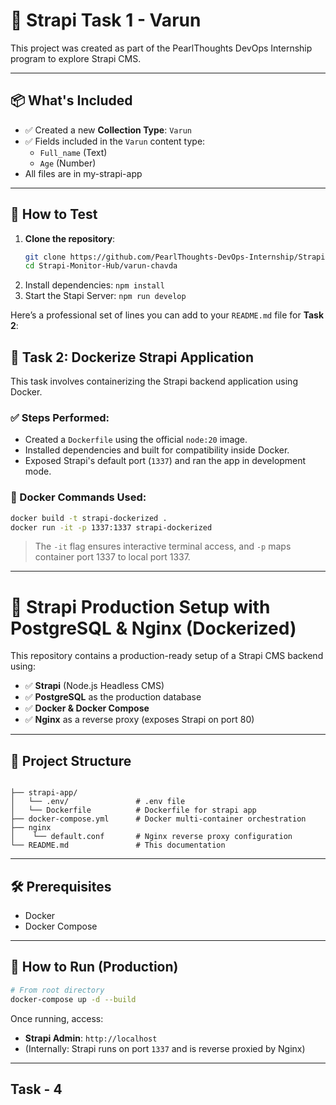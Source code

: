 # 🚀 Strapi Task 1 - Varun

This project was created as part of the PearlThoughts DevOps Internship program to explore Strapi CMS.

---

## 📦 What's Included

- ✅ Created a new **Collection Type**: `Varun`
- ✅ Fields included in the `Varun` content type:
  - `Full_name` (Text)
  - `Age` (Number)
- All files are in my-strapi-app
---

## 🧪 How to Test

1. **Clone the repository**:
   ```bash
   git clone https://github.com/PearlThoughts-DevOps-Internship/Strapi-Monitor-Hub.git
   cd Strapi-Monitor-Hub/varun-chavda
2. Install dependencies:
    ```npm install```
3. Start the Stapi Server:
    ```npm run develop```

Here’s a professional set of lines you can add to your `README.md` file for **Task 2**:


## 🚀 Task 2: Dockerize Strapi Application

This task involves containerizing the Strapi backend application using Docker.

### ✅ Steps Performed:

* Created a `Dockerfile` using the official `node:20` image.
* Installed dependencies and built for compatibility inside Docker.
* Exposed Strapi's default port (`1337`) and ran the app in development mode.

### 🐳 Docker Commands Used:

```bash
docker build -t strapi-dockerized .
docker run -it -p 1337:1337 strapi-dockerized
```

> The `-it` flag ensures interactive terminal access, and `-p` maps container port 1337 to local port 1337.

---

# 🚀 Strapi Production Setup with PostgreSQL & Nginx (Dockerized)

This repository contains a production-ready setup of a Strapi CMS backend using:

- ✅ **Strapi** (Node.js Headless CMS)
- ✅ **PostgreSQL** as the production database
- ✅ **Docker & Docker Compose**
- ✅ **Nginx** as a reverse proxy (exposes Strapi on port 80)

---

## 📁 Project Structure

```

├── strapi-app/
│   └── .env/               # .env file
│   └── Dockerfile          # Dockerfile for strapi app
├── docker-compose.yml      # Docker multi-container orchestration
├── nginx
│    └── default.conf       # Nginx reverse proxy configuration
└── README.md               # This documentation

````

---

## 🛠️ Prerequisites

- Docker
- Docker Compose

---

## 🚀 How to Run (Production)

```bash
# From root directory
docker-compose up -d --build
```

Once running, access:

* **Strapi Admin**: `http://localhost`
* (Internally: Strapi runs on port `1337` and is reverse proxied by Nginx)

---
Task - 4
---